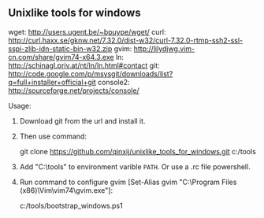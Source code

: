 ## Unixlike tools for windows
wget:     http://users.ugent.be/~bpuype/wget/
curl:	  http://curl.haxx.se/gknw.net/7.32.0/dist-w32/curl-7.32.0-rtmp-ssh2-ssl-sspi-zlib-idn-static-bin-w32.zip
gvim:     http://lilydjwg.vim-cn.com/share/gvim74-x64.3.exe
ln:       http://schinagl.priv.at/nt/ln/ln.html#contact
git:      http://code.google.com/p/msysgit/downloads/list?q=full+installer+official+git
console2: http://sourceforge.net/projects/console/


Usage:
  1. Download git from the url and install it.

  2. Then use command: 

       git clone https://github.com/qinxij/unixlike_tools_for_windows.git c:/tools

  3. Add "C:\tools\" to environment varible `PATH`. Or use a .rc file powershell.

  3. Run command to configure gvim [Set-Alias gvim "C:\Program Files (x86)\Vim\vim74\gvim.exe"]:

       c:/tools/bootstrap_windows.ps1
